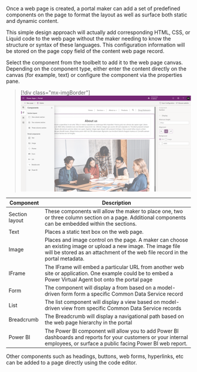 Once a web page is created, a portal maker can add a set of predefined components on the page to format the layout as well as surface both static and dynamic content.

This simple design approach will actually add corresponding HTML, CSS, or Liquid code to the web page without the maker needing to know the structure or syntax of these languages. This configuration information will be stored on the page copy field of the content web page record.

Select the component from the toolbelt to add it to the web page canvas. Depending on the component type, either enter the content directly on the canvas (for example, text) or configure the component via the properties pane.

> [!div class="mx-imgBorder"]
> [![Web Page Components](../media/3-web-page-components-ss.png)](../media/3-web-page-components-ss.png#lightbox)

| Component | Description |
| --------- | ----------- |
| Section layout | These components will allow the maker to place one, two or three column section on a page.  Additional components can be embedded within the sections. |
| Text | Places a static text box on the web page. |
| Image | Places and image control on the page.  A maker can choose an existing image or upload a new image.  The image file will be stored as an attachment of the web file record in the portal metadata. |
| IFrame | The IFrame will embed a particular URL from another web site or application.  One example could be to embed a Power Virtual Agent bot onto the portal page |
| Form | The component will display a from based on a model-driven form form a specific Common Data Service record |
| List | The list component will display a view based on model-driven view from specific Common Data Service records |
| Breadcrumb | The Breadcrumb will display a navigational path based on the web page hierarchy in the portal |
| Power BI | The Power BI component will allow you to add Power BI dashboards and reports for your customers or your internal employees, or surface a public facing Power BI web report. |
Other components such as headings, buttons, web forms, hyperlinks, etc can be added to a page directly using the code editor.
